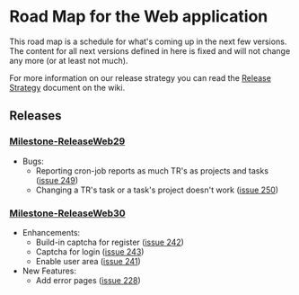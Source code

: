 # Road Map for the Web application #
This road map is a schedule for what's coming up in the next few versions. The content for all next versions defined in here is fixed and will not change any more (or at least not much).

For more information on our release strategy you can read the [Release Strategy](ReleaseStrategy.md) document on the wiki.

## Releases ##
### [Milestone-ReleaseWeb29](http://code.google.com/p/worktime/issues/list?can=1&q=label:Milestone-ReleaseWeb29) ###
  * Bugs:
    * Reporting cron-job reports as much TR's as projects and tasks ([issue 249](https://code.google.com/p/worktime/issues/detail?id=249))
    * Changing a TR's task or a task's project doesn't work ([issue 250](https://code.google.com/p/worktime/issues/detail?id=250))
### [Milestone-ReleaseWeb30](http://code.google.com/p/worktime/issues/list?can=1&q=label:Milestone-ReleaseWeb30) ###
  * Enhancements:
    * Build-in captcha for register ([issue 242](https://code.google.com/p/worktime/issues/detail?id=242))
    * Captcha for login ([issue 243](https://code.google.com/p/worktime/issues/detail?id=243))
    * Enable user area ([issue 241](https://code.google.com/p/worktime/issues/detail?id=241))
  * New Features:
    * Add error pages ([issue 228](https://code.google.com/p/worktime/issues/detail?id=228))